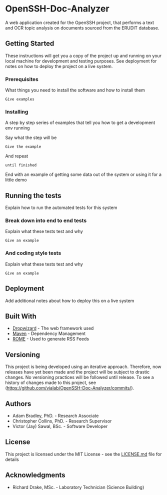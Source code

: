 # OpenSSH-Doc-Analyzer

A web application created for the OpenSSH project, that performs a text and OCR topic analysis on documents sourced from the ERUDIT database.

## Getting Started

These instructions will get you a copy of the project up and running on your local machine for development and testing purposes. See deployment for notes on how to deploy the project on a live system.

### Prerequisites

What things you need to install the software and how to install them

```
Give examples
```

### Installing

A step by step series of examples that tell you how to get a development env running

Say what the step will be

```
Give the example
```

And repeat

```
until finished
```

End with an example of getting some data out of the system or using it for a little demo

## Running the tests

Explain how to run the automated tests for this system

### Break down into end to end tests

Explain what these tests test and why

```
Give an example
```

### And coding style tests

Explain what these tests test and why

```
Give an example
```

## Deployment

Add additional notes about how to deploy this on a live system

## Built With

* [Dropwizard](http://www.dropwizard.io/1.0.2/docs/) - The web framework used
* [Maven](https://maven.apache.org/) - Dependency Management
* [ROME](https://rometools.github.io/rome/) - Used to generate RSS Feeds

## Versioning

This project is being developed using an iterative approach. Therefore, now releases have yet been made and the project will be subject to drastic changes. No versioning practices will be followed until release. To see a history of changes made to this project, see (https://github.com/vialab/OpenSSH-Doc-Analyzer/commits/).

## Authors

* Adam Bradley, PhD. - Research Associate
* Christopher Collins, PhD. - Research Supervisor
* Victor (Jay) Sawal, BSc. - Software Developer

## License

This project is licensed under the MIT License - see the [LICENSE.md](LICENSE.md) file for details

## Acknowledgments

* Richard Drake, MSc. - Laboratory Technician (Science Building)
